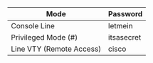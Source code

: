 | Mode| Password|
| --- | --- |
| Console Line | letmein |
| Privileged Mode (#) | itsasecret |
| Line VTY (Remote Access) | cisco |
